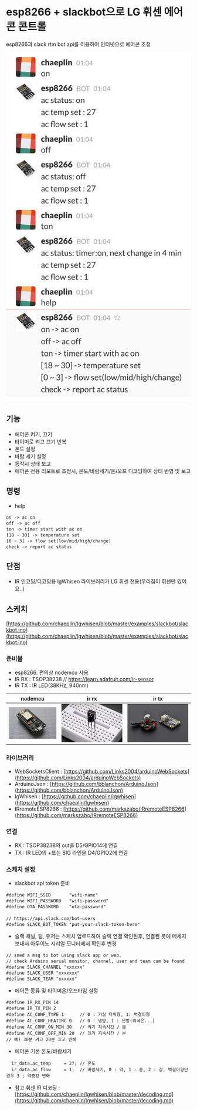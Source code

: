 esp8266 + slackbot으로 LG 휘센 에어콘 콘트롤
===================================

esp8266과 slack rtm bot api를 이용하여 인터넷으로 에어콘 조정

![slackbot](./pics/slackbot.jpg)

## 기능
- 에어콘 켜기, 끄기
- 타이머로 켜고 끄기 반복
- 온도 설정
- 바람 세기 설정
- 동작시 상태 보고
- 에어콘 전용 리모트로 조정시, 온도/바람세기/온/오프 디코딩하여 상태 반영 및 보고

## 명령
- help
```
on -> ac on
off -> ac off
ton -> timer start with ac on
[18 ~ 30] -> temperature set
[0 ~ 3] -> flow set(low/mid/high/change)
check -> report ac status
```

## 단점
- IR 인코딩/디코딩용 lgWhisen 라이브러리가 LG 휘센 전용(우리집이 휘센만 있어요..)

## 스케치
[https://github.com/chaeplin/lgwhisen/blob/master/examples/slackbot/slackbot.ino](https://github.com/chaeplin/lgwhisen/blob/master/examples/slackbot/slackbot.ino)

### 준비물
- esp8266. 편의상 nodemcu 사용
- IR RX : TSOP38238 // https://learn.adafruit.com/ir-sensor
- IR TX : IR LED(38KHz, 940nm)

nodemcu | ir rx | ir tx
--------|-------|--------
![nodemcu](./pics/nodemcuv1.jpg) | ![irrx](./pics/TSOP38238-ir-rx.jpg) | ![irtx](./pics/ir-tx.jpg)

### 라이브러리
- WebSocketsClient : [https://github.com/Links2004/arduinoWebSockets](https://github.com/Links2004/arduinoWebSockets)
- ArduinoJson : [https://github.com/bblanchon/ArduinoJson](https://github.com/bblanchon/ArduinoJson)
- lgWhisen : [https://github.com/chaeplin/lgwhisen](https://github.com/chaeplin/lgwhisen)
- IRremoteESP8266 : [https://github.com/markszabo/IRremoteESP8266](https://github.com/markszabo/IRremoteESP8266)

### 연결
- RX : TSOP38238의 out을 D5/GPIO14에 연결
- TX : IR LED의 +또는 SIG 라인을 D4/GPIO2에 연결

### 스케치 설정
- slackbot api token 준비
```
#define WIFI_SSID       "wifi-name"
#define WIFI_PASSWORD   "wifi-password"
#define OTA_PASSWORD    "ota-password"

// https://api.slack.com/bot-users
#define SLACK_BOT_TOKEN "put-your-slack-token-here"
```
- 슬랙 채널, 팀, 유저는 스케치 업로드하여 슬랙 연결 확인된후, 연결된 봇에 메세지 보내서 아두이노 시리얼 모니터에서 확인후 변경
```
// sned a msg to bot using slack app or web.
// check Arduino serial monitor, channel, user and team cam be found 
#define SLACK_CHANNEL "xxxxxx"
#define SLACK_USER "xxxxxxx"
#define SLACK_TEAM "xxxxxx"

```
- 에어콘 종류 및 타이머온/오프타임 설정 
```
#define IR_RX_PIN 14 
#define IR_TX_PIN 2
#define AC_CONF_TYPE 1      // 0 : 거실 타워형, 1: 벽결이형
#define AC_CONF_HEATING 0   // 0 : 냉방, 1 : 난방(외국은...)
#define AC_CONF_ON_MIN 30   // 켜기 지속시간 / 분
#define AC_CONF_OFF_MIN 20  // 끄기 지속시간 / 분
// 예) 30분 켜고 20분 끄고 반복
```
- 에어콘 기본 온도/바람세기
```
  ir_data.ac_temp     = 27; // 온도
  ir_data.ac_flow     = 1;  // 바람세기, 0 : 약, 1 : 중, 2 : 강, 벽걸이형인 경우 3 : 약중강 변화 
```


* 참고 휘센 IR 디코딩 : [https://github.com/chaeplin/lgwhisen/blob/master/decoding.md](https://github.com/chaeplin/lgwhisen/blob/master/decoding.md)
